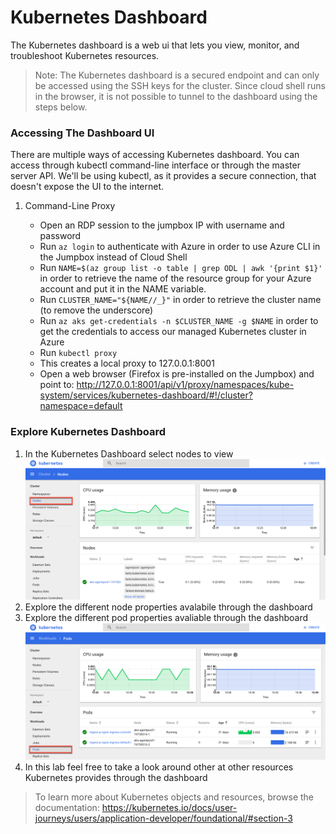 # Kubernetes Dashboard

The Kubernetes dashboard is a web ui that lets you view, monitor, and troubleshoot Kubernetes resources. 

> Note: The Kubernetes dashboard is a secured endpoint and can only be accessed using the SSH keys for the cluster. Since cloud shell runs in the browser, it is not possible to tunnel to the dashboard using the steps below.

### Accessing The Dashboard UI

There are multiple ways of accessing Kubernetes dashboard. You can access through kubectl command-line interface or through the master server API. We'll be using kubectl, as it provides a secure connection, that doesn't expose the UI to the internet.

1. Command-Line Proxy

    * Open an RDP session to the jumpbox IP with username and password
    * Run ```az login``` to authenticate with Azure in order to use Azure CLI in the Jumpbox instead of Cloud Shell
    * Run ```NAME=$(az group list -o table | grep ODL | awk '{print $1}'``` in order to retrieve the name of the resource group for your Azure account and put it in the NAME variable.
    * Run ```CLUSTER_NAME="${NAME//_}"``` in order to retrieve the cluster name (to remove the underscore)
    * Run ```az aks get-credentials -n $CLUSTER_NAME -g $NAME``` in order to get the credentials to access our managed Kubernetes cluster in Azure
    * Run ```kubectl proxy```
    * This creates a local proxy to 127.0.0.1:8001
    * Open a web browser (Firefox is pre-installed on the Jumpbox) and point to: <http://127.0.0.1:8001/api/v1/proxy/namespaces/kube-system/services/kubernetes-dashboard/#!/cluster?namespace=default>

### Explore Kubernetes Dashboard

1. In the Kubernetes Dashboard select nodes to view
![](img/ui_nodes.png)
2. Explore the different node properties avalabile through the dashboard
3. Explore the different pod properties avaliable through the dashboard ![](img/ui_pods.png)
4. In this lab feel free to take a look around other at  other resources Kubernetes provides through the dashboard

> To learn more about Kubernetes objects and resources, browse the documentation: <https://kubernetes.io/docs/user-journeys/users/application-developer/foundational/#section-3>
